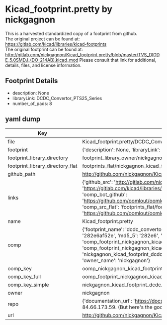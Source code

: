 # Kicad_footprint.pretty by nickgagnon  
This is a harvested standardized copy of a footprint from github.  
The original project can be found at:  
https://gitlab.com/kicad/libraries/kicad-footprints  
The original footprint can be found at:
http://gitlab.com/nickgagnon/Kicad_footprint.pretty/blob/master/TVS_DIODE_5.0SMDJ_(DO-214AB).kicad_mod
Please consult that link for additional, details, files, and license information.  
## Footprint Details
* description: None  
* libraryLink: DCDC_Convertor_PTS25_Series  
* number_of_pads: 8  
## yaml dump  
| Key | Value |  
| --- | --- |  
| file | Kicad_footprint.pretty/DCDC_Convertor_PTS25_Series.kicad_mod |  
| footprint | {'description': None, 'libraryLink': 'DCDC_Convertor_PTS25_Series', 'number_of_pads': 8} |  
| footprint_library_directory | footprint_library_owner/nickgagnon_Kicad_footprint.pretty |  
| footprint_library_directory_flat | footprints_flat/nickgagnon_kicad_footprint_dcdc_convertor_pts25_series/working |  
| github_path | http://github.com/nickgagnon/Kicad_footprint.pretty/blob/master/DCDC_Convertor_PTS25_Series.kicad_mod |  
| links | {'github_src': 'http://gitlab.com/nickgagnon/Kicad_footprint.pretty/blob/master/TVS_DIODE_5.0SMDJ_(DO-214AB).kicad_mod', 'github_src_repo': 'https://gitlab.com/kicad/libraries/kicad-footprints', 'oomp_bot': 'footprints/nickgagnon_kicad_footprint_dcdc_convertor_pts25_series/working', 'oomp_bot_github': 'https://github.com/oomlout/oomlout_oomp_footprint_bot/tree/main/footprints/nickgagnon_kicad_footprint_dcdc_convertor_pts25_series/working', 'oomp_src_flat': 'footprints_flat/footprints_flat/nickgagnon_kicad_footprint_dcdc_convertor_pts25_series/working', 'oomp_src_flat_github': 'https://github.com/oomlout/oomlout_oomp_footprint_src/tree/main/footprints_flat/nickgagnon_kicad_footprint_dcdc_convertor_pts25_series/working'} |  
| name | Kicad_footprint.pretty |  
| oomp | {'footprint_name': 'dcdc_convertor_pts25_series', 'library_name': 'kicad_footprint', 'md5': '282e6af52ed6b47eac75562119be4003', 'md5_10': '282e6af52e', 'md5_5': '282e6', 'md5_6': '282e6a', 'oomp_key': 'oomp_nickgagnon_kicad_footprint_dcdc_convertor_pts25_series', 'oomp_key_extra': 'oomp_footprint_nickgagnon_kicad_footprint_dcdc_convertor_pts25_series', 'oomp_key_full': 'oomp_footprint_nickgagnon_kicad_footprint_dcdc_convertor_pts25_series_282e6a', 'oomp_key_simple': 'nickgagnon_kicad_footprint_dcdc_convertor_pts25_series', 'original_filename': 'Kicad_footprint.pretty/DCDC_Convertor_PTS25_Series.kicad_mod', 'owner_name': 'nickgagnon'} |  
| oomp_key | oomp_nickgagnon_kicad_footprint_dcdc_convertor_pts25_series |  
| oomp_key_full | oomp_footprint_nickgagnon_kicad_footprint_dcdc_convertor_pts25_series |  
| oomp_key_simple | nickgagnon_kicad_footprint_dcdc_convertor_pts25_series |  
| owner | nickgagnon |  
| repo | {'documentation_url': 'https://docs.github.com/rest/overview/resources-in-the-rest-api#rate-limiting', 'message': "API rate limit exceeded for 84.66.173.59. (But here's the good news: Authenticated requests get a higher rate limit. Check out the documentation for more details.)"} |  
| url | http://github.com/nickgagnon/Kicad_footprint.pretty |  

